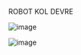 ROBOT KOL DEVRE

![image](https://github.com/0xHamza/Deneyapkart-Uygulamalar-ve-Projeler/assets/62814321/75ca3b70-17f6-4364-8fff-0e00f86ffbed)

![image](https://github.com/0xHamza/Deneyapkart-Uygulamalar-ve-Projeler/assets/62814321/2fc0c7a4-9264-46c4-8fd2-52c069ac1e85)
